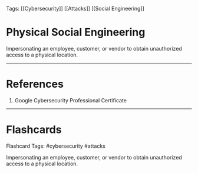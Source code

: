 Tags: [[Cybersecurity]] [[Attacks]] [[Social Engineering]]
# Physical Social Engineering

Impersonating an employee, customer, or vendor to obtain unauthorized access to a physical location.

---
# References

1. Google Cybersecurity Professional Certificate

---
# Flashcards

Flashcard Tags: #cybersecurity #attacks 

Impersonating an employee, customer, or vendor to obtain unauthorized access to a physical location.